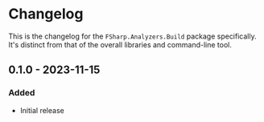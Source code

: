 # Changelog

This is the changelog for the `FSharp.Analyzers.Build` package specifically. It's distinct from that of the overall libraries and command-line tool.

## 0.1.0 - 2023-11-15

### Added
* Initial release